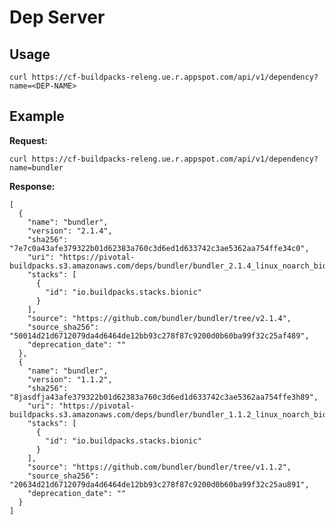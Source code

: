 # Dep Server

## Usage
`curl https://cf-buildpacks-releng.ue.r.appspot.com/api/v1/dependency?name=<DEP-NAME>`

## Example

**Request:**

`curl https://cf-buildpacks-releng.ue.r.appspot.com/api/v1/dependency?name=bundler`

**Response:**

```
[
  {
    "name": "bundler",
    "version": "2.1.4",
    "sha256": "7e7c0a43afe379322b01d62383a760c3d6ed1d633742c3ae5362aa754ffe34c0",
    "uri": "https://pivotal-buildpacks.s3.amazonaws.com/deps/bundler/bundler_2.1.4_linux_noarch_bionic_7e7c0a43.tgz",
    "stacks": [
      {
        "id": "io.buildpacks.stacks.bionic"
      }
    ],
    "source": "https://github.com/bundler/bundler/tree/v2.1.4",
    "source_sha256": "50014d21d6712079da4d6464de12bb93c278f87c9200d0b60ba99f32c25af489",
    "deprecation_date": ""
  },
  {
    "name": "bundler",
    "version": "1.1.2",
    "sha256": "8jasdfja43afe379322b01d62383a760c3d6ed1d633742c3ae5362aa754ffe3h89",
    "uri": "https://pivotal-buildpacks.s3.amazonaws.com/deps/bundler/bundler_1.1.2_linux_noarch_bionic_8jasdfja.tgz",
    "stacks": [
      {
        "id": "io.buildpacks.stacks.bionic"
      }
    ],
    "source": "https://github.com/bundler/bundler/tree/v1.1.2",
    "source_sha256": "20634d21d6712079da4d6464de12bb93c278f87c9200d0b60ba99f32c25au891",
    "deprecation_date": ""
  }
]
```
